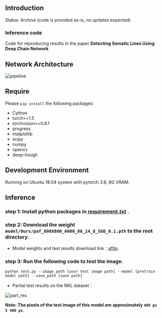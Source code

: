 ## Introduction
Status: Archive (code is provided as-is, no updates expected)
### Inference code
Code for reproducing results in the paper __Detecting Sematic Lines Using Deep Chain Network__ 
## Network Architecture

![pipeline](https://github.com/pljq/DCNet/blob/main/pipeline.png)


## Require
Please `pip install` the following packages:
- Cython
- torch>=1.5
- torchvision>=0.6.1
- progress
- matplotlib
- scipy
- numpy
- opencv
- deep-hough

## Development Environment

Running on Ubuntu 18.04 system with pytorch 3.6, 8G VRAM.

## Inference
### step 1: Install python packages in [requirement.txt](https://github.com/pljq/DCNet/blob/main/requirements.txt) .

### step 2: Download the weight `model/Ours/paf_800X800_6000_80_14_8_SGD_0.1.pth` to the root directory.

- Model weights and test results download link：[af9p](https://pan.baidu.com/s/1coFL9CIx0wu7twu5fD9gog).

### step 3: Run the following code to test the image.
  `python test.py --image_path [your test image path] --model [pretrain model path] --save_path [save path]`

- Partial test results on the NKL dataset：

![part_res](https://github.com/pljq/DCNet/blob/main/NKLres.png)

__Note: The pixels of the test image of this model are approximately `400 px X 400 px`__.

